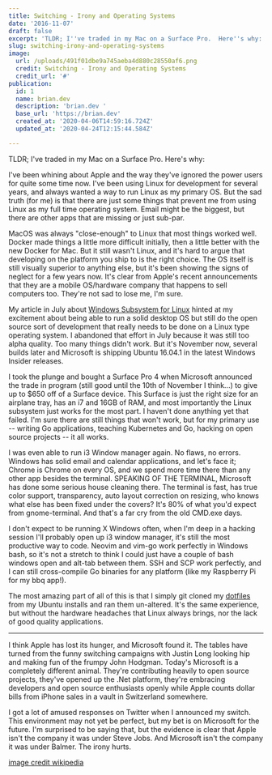 ```yaml
---
title: Switching - Irony and Operating Systems
date: '2016-11-07'
draft: false
excerpt: 'TLDR; I''ve traded in my Mac on a Surface Pro.  Here''s why:'
slug: switching-irony-and-operating-systems
image:
  url: /uploads/491f01dbe9a745aeba4d880c28550af6.png
  credit: Switching - Irony and Operating Systems
  credit_url: '#'
publication:
  id: 1
  name: brian.dev
  description: 'brian.dev '
  base_url: 'https://brian.dev'
  created_at: '2020-04-06T14:59:16.724Z'
  updated_at: '2020-04-24T12:15:44.584Z'

---
```



TLDR; I've traded in my Mac on a Surface Pro.  Here's why:<!--more-->

I've been whining about Apple and the way they've ignored the power users for quite some time now.  I've been using Linux for development for several years, and always wanted a way to run Linux as my primary OS.  But the sad truth (for me) is that there are just some things that prevent me from using Linux as my full time operating system.  Email might be the biggest, but there are other apps that are missing or just sub-par.

MacOS was always "close-enough" to Linux that most things worked well.  Docker made things a little more difficult initially, then a little better with the new Docker for Mac.  But it still wasn't Linux, and it's hard to argue that developing on the platform you ship to is the right choice.  The OS itself is still visually superior to anything else, but it's been showing the signs of neglect for a few years now.  It's clear from Apple's recent announcements that they are a mobile OS/hardware company that happens to sell computers too.  They're not sad to lose me, I'm sure.  

My article in July about [Windows Subsystem for Linux](/blog/i3-windows/) hinted at my excitement about being able to run a solid desktop OS but still do the open source sort of development that really needs to be done on a Linux type operating system.  I abandoned that effort in July because it was still too alpha quality.  Too many things didn't work.  But it's November now, several builds later and Microsoft is shipping Ubuntu 16.04.1 in the latest Windows Insider releases.

I took the plunge and bought a Surface Pro 4 when Microsoft announced the trade in program (still good until the 10th of November I think...) to give up to $650 off of a Surface device.  This Surface is just the right size for an airplane tray, has an i7 and 16GB of RAM, and most importantly the Linux subsystem just works for the most part.  I haven't done anything yet that failed.  I'm sure there are still things that won't work, but for my primary use -- writing Go applications, teaching Kubernetes and Go, hacking on open source projects -- it all works.

I was even able to run i3 Window manager again.  No flaws, no errors.  Windows has solid email and calendar applications, and let's face it; Chrome is Chrome on every OS, and we spend more time there than any other app besides the terminal.  SPEAKING OF THE TERMINAL, Microsoft has done some serious house cleaning there.  The terminal is fast, has true color support, transparency, auto layout correction on resizing, who knows what else has been fixed under the covers?  It's 80% of what you'd expect from gnome-terminal.  And that's a far cry from the old CMD.exe days.

I don't expect to be running X Windows often, when I'm deep in a hacking session I'll probably open up i3 window manager, it's still the most productive way to code.  Neovim and vim-go work perfectly in Windows bash, so it's not a stretch to think I could just have a couple of bash windows open and alt-tab between them.  SSH and SCP work perfectly, and I can still cross-compile Go binaries for any platform (like my Raspberry Pi for my bbq app!). 

The most amazing part of all of this is that I simply git cloned my [dotfiles](https://github.com/bketelsen/dotfiles) from my Ubuntu installs and ran them un-altered.  It's the same experience, but without the hardware headaches that Linux always brings, nor the lack of good quality applications.  
<hr/>
I think Apple has lost its hunger, and Microsoft found it.  The tables have turned from the funny switching campaigns with Justin Long looking hip and making fun of the frumpy John Hodgman.  Today's Microsoft is a completely different animal.  They're contributing heavily to open source projects, they've opened up the .Net platform, they're embracing developers and open source enthusiasts openly while Apple counts dollar bills from iPhone sales in a vault in Switzerland somewhere.

I got a lot of amused responses on Twitter when I announced my switch.  This environment may not yet be perfect, but my bet is on Microsoft for the future.  I'm surprised to be saying that, but the evidence is clear that Apple isn't the company it was under Steve Jobs.  And Microsoft isn't the company it was under Balmer.  The irony hurts.  

[image credit wikipedia](https://en.wikipedia.org/w/index.php?curid=26608065)

